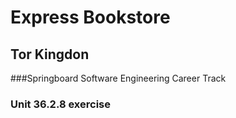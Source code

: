 # Express Bookstore

## Tor Kingdon
###Springboard Software Engineering Career Track
### Unit 36.2.8 exercise
